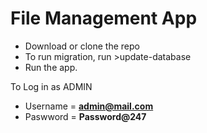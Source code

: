 # File Management App

* Download or clone the repo
* To run migration, run >update-database
* Run the app.

To Log in as ADMIN
* Username = **admin@mail.com**
* Paswword = **Password@247**
